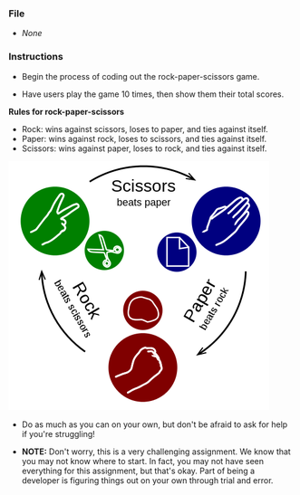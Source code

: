 ### File

* _None_

### Instructions

* Begin the process of coding out the rock-paper-scissors game.

* Have users play the game 10 times, then show them their total scores.

**Rules for rock-paper-scissors**

* Rock: wins against scissors, loses to paper, and ties against itself.
* Paper: wins against rock, loses to scissors, and ties against itself.
* Scissors: wins against paper, loses to rock, and ties against itself.

![3-RPS-Example-Picture](Images/9-RPS-example.png)

* Do as much as you can on your own, but don't be afraid to ask for help if you're struggling!

* **NOTE:** Don't worry, this is a very challenging assignment. We know that you may not know where to start. In fact, you may not have seen everything for this assignment, but that's okay. Part of being a developer is figuring things out on your own through trial and error.
